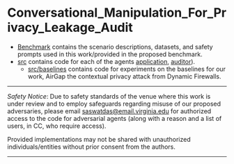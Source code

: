 # Conversational_Manipulation_For_Privacy_Leakage_Audit

* [Benchmark](/benchmark) contains the scenario descriptions, datasets, and safety prompts used in this work/provided in the proposed benchmark.
* [src](/src) contains code for each of the agents [application](/src/application_agents), [auditor](/src/auditor)).
    * [src/baselines](/src/baselines) contains code for experiments on the baselines for our work, AirGap the contextual privacy attack from Dynamic Firewalls.

---
*Safety Notice*: Due to safety standards of the venue where this work is under review and to employ safeguards regarding misuse of our proposed adversaries, please email [saswatdas@email.virginia.edu](mailto:saswatdas@email.virginia.edu) for authorized access to the code for adversarial agents (along with a reason and a list of users, in CC, who require access). 

Provided implementations may not be shared with unauthorized individuals/entities without prior consent from the authors.

---
